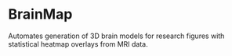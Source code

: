 # BrainMap
Automates generation of 3D brain models for research figures with statistical heatmap overlays from MRI data.
